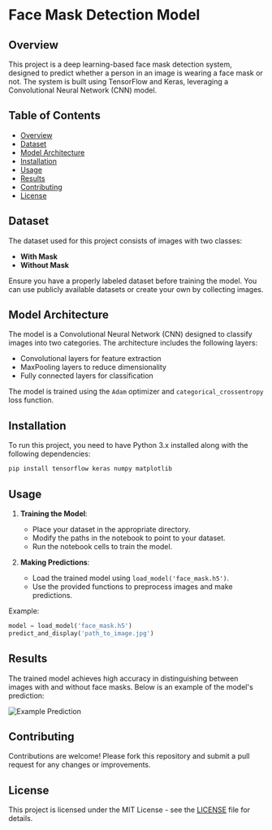 
# Face Mask Detection Model

## Overview
This project is a deep learning-based face mask detection system, designed to predict whether a person in an image is wearing a face mask or not. The system is built using TensorFlow and Keras, leveraging a Convolutional Neural Network (CNN) model.

## Table of Contents
- [Overview](#overview)
- [Dataset](#dataset)
- [Model Architecture](#model-architecture)
- [Installation](#installation)
- [Usage](#usage)
- [Results](#results)
- [Contributing](#contributing)
- [License](#license)

## Dataset
The dataset used for this project consists of images with two classes: 
- **With Mask**
- **Without Mask**

Ensure you have a properly labeled dataset before training the model. You can use publicly available datasets or create your own by collecting images.

## Model Architecture
The model is a Convolutional Neural Network (CNN) designed to classify images into two categories. The architecture includes the following layers:
- Convolutional layers for feature extraction
- MaxPooling layers to reduce dimensionality
- Fully connected layers for classification

The model is trained using the `Adam` optimizer and `categorical_crossentropy` loss function.

## Installation
To run this project, you need to have Python 3.x installed along with the following dependencies:
```bash
pip install tensorflow keras numpy matplotlib
```

## Usage
1. **Training the Model**: 
    - Place your dataset in the appropriate directory.
    - Modify the paths in the notebook to point to your dataset.
    - Run the notebook cells to train the model.

2. **Making Predictions**:
    - Load the trained model using `load_model('face_mask.h5')`.
    - Use the provided functions to preprocess images and make predictions.

Example:
```python
model = load_model('face_mask.h5')
predict_and_display('path_to_image.jpg')
```

## Results
The trained model achieves high accuracy in distinguishing between images with and without face masks. Below is an example of the model's prediction:

![Example Prediction](example_prediction.png)

## Contributing
Contributions are welcome! Please fork this repository and submit a pull request for any changes or improvements.

## License
This project is licensed under the MIT License - see the [LICENSE](LICENSE) file for details.
